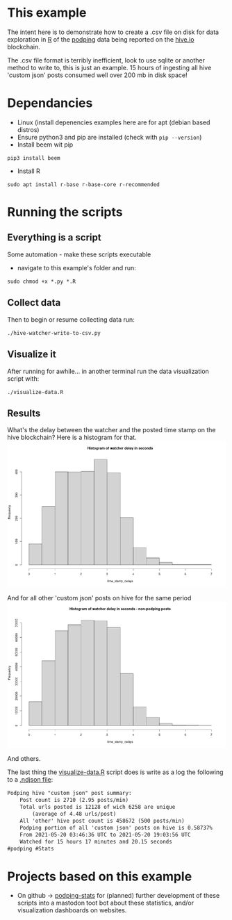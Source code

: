 # This example
The intent here is to demonstrate how to create a .csv file on disk for data exploration in [R](https://cran.r-project.org/) of the [podping](podping.cloud) data being reported on the [hive.io](hive.io) blockchain. 

The .csv file format is terribly inefficient, look to use sqlite or another method to write to, this is just an example. 15 hours of ingesting all hive 'custom json' posts consumed well over 200 mb in disk space!

# Dependancies
- Linux (install depenencies examples here are for apt (debian based distros)
- Ensure python3 and pip are installed (check with `pip --version`)
- Install beem wit pip
```
pip3 install beem
```
- Install R
```
sudo apt install r-base r-base-core r-recommended
```
# Running the scripts
## Everything is a script
Some automation - make these scripts executable
- navigate to this example's folder and run:
```
sudo chmod +x *.py *.R
```
## Collect data
Then to begin or resume collecting data run:
```
./hive-watcher-write-to-csv.py
```

## Visualize it
After running for awhile... in another terminal run the data visualization script with:
```
./visualize-data.R 
```

## Results
What's the delay between the watcher and the posted time stamp on the hive blockchain?
Here is a histogram for that.
![Example Histogram](stats/image-timestamp_delay_hist.png)

And for all other 'custom json' posts on hive for the same period
![Example Histogram](stats/image-timestamp_delay_hist-non-podping.png)

And others. 

The last thing the [visualize-data.R](visualize-data.R) script does is write as a log the following to a [.ndjson file](stats/summaryStats.ndjson):

```
Podping hive "custom json" post summary:
    Post count is 2710 (2.95 posts/min)
    Total urls posted is 12128 of wich 6258 are unique
        (average of 4.48 urls/post)
    All 'other' hive post count is 458672 (500 posts/min)
    Podping portion of all 'custom json' posts on hive is 0.58737%
    From 2021-05-20 03:46:36 UTC to 2021-05-20 19:03:56 UTC
    Watched for 15 hours 17 minutes and 20.15 seconds
#podping #Stats
```

# Projects based on this example
- On github -> [podping-stats](https://github.com/seakintruth/podping-stats) for (planned) further development of these scripts into a mastodon toot bot about these statistics, and/or visualization dashboards on websites.
